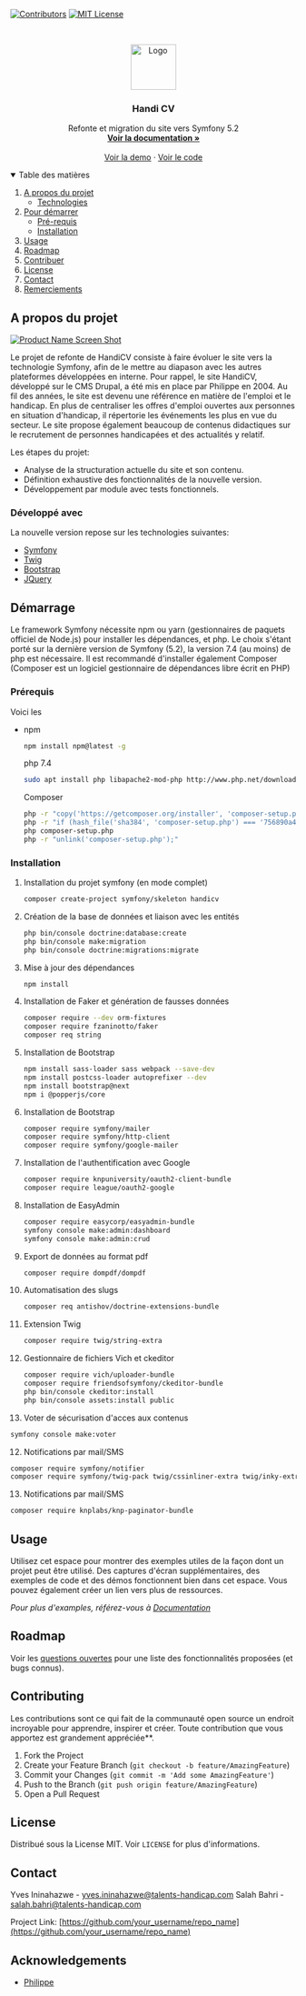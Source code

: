 [![Contributors][contributors-shield]][contributors-url]
[![MIT License][license-shield]][license-url]


<!-- PROJECT LOGO -->
<br />
<p align="center">
  <a href="https://github.com/othneildrew/Best-README-Template">
    <img src="images/logo.png" alt="Logo" width="80" height="80">
  </a>

  <h3 align="center">Handi CV</h3>

  <p align="center">
    Refonte et migration du site vers Symfony 5.2
    <br />
    <a href="https://github.com/othneildrew/Best-README-Template"><strong>Voir la documentation »</strong></a>
    <br />
    <br />
    <a href="https://github.com/othneildrew/Best-README-Template">Voir la demo</a>
    ·
    <a href="https://github.com/othneildrew/Best-README-Template/issues">Voir le code</a>
  </p>
</p>



<!-- TABLE DES MATIERES -->
<details open="open">
  <summary>Table des matières</summary>
  <ol>
    <li>
      <a href="#about-the-project">A propos du projet</a>
      <ul>
        <li><a href="#built-with">Technologies</a></li>
      </ul>
    </li>
    <li>
      <a href="#getting-started">Pour démarrer</a>
      <ul>
        <li><a href="#prerequisites">Pré-requis</a></li>
        <li><a href="#installation">Installation</a></li>
      </ul>
    </li>
    <li><a href="#usage">Usage</a></li>
    <li><a href="#roadmap">Roadmap</a></li>
    <li><a href="#contributing">Contribuer</a></li>
    <li><a href="#license">License</a></li>
    <li><a href="#contact">Contact</a></li>
    <li><a href="#acknowledgements">Remerciements</a></li>
  </ol>
</details>



<!-- ABOUT THE PROJECT -->
## A propos du projet

[![Product Name Screen Shot][product-screenshot]](https://example.com)

Le projet de refonte de HandiCV consiste à faire évoluer le site vers la technologie Symfony, afin de le mettre au diapason avec les autres plateformes développées en interne.
Pour rappel, le site HandiCV, développé sur le CMS Drupal, a été mis en place par Philippe en 2004.
Au fil des années, le site est devenu une référence en matière de l'emploi et le handicap. En plus de centraliser les offres d'emploi ouvertes aux personnes en situation d'handicap, il répertorie les événements les plus en vue du secteur.
Le site propose également beaucoup de contenus didactiques sur le recrutement de personnes handicapées et des actualités y relatif.

Les étapes du projet:
* Analyse de la structuration actuelle du site et son contenu.
* Définition exhaustive des fonctionnalités de la nouvelle version.
* Développement par module avec tests fonctionnels.

### Développé avec

La nouvelle version repose sur les technologies suivantes:
* [Symfony](https://symfony.com)
* [Twig](https://twig.symfony.com/)
* [Bootstrap](https://getbootstrap.com)
* [JQuery](https://jquery.com)



<!-- DEMARRAGE -->
## Démarrage
Le framework Symfony nécessite npm ou yarn (gestionnaires de paquets officiel de Node.js) pour installer les dépendances, et php.
Le choix s'étant porté sur la dernière version de Symfony (5.2), la version 7.4 (au moins) de php est nécessaire.
Il est recommandé d'installer également Composer (Composer est un logiciel gestionnaire de dépendances libre écrit en PHP)

### Prérequis

Voici les
* npm
  ```sh
  npm install npm@latest -g
  ```
  php 7.4
  ```sh
  sudo apt install php libapache2-mod-php http://www.php.net/downloads.php
  ```
  Composer
  ```sh
  php -r "copy('https://getcomposer.org/installer', 'composer-setup.php');"
  php -r "if (hash_file('sha384', 'composer-setup.php') === '756890a4488ce9024fc62c56153228907f1545c228516cbf63f885e036d37e9a59d27d63f46af1d4d07ee0f76181c7d3') { echo 'Installer verified'; } else { echo 'Installer corrupt'; unlink('composer-setup.php'); } echo PHP_EOL;"
  php composer-setup.php
  php -r "unlink('composer-setup.php');"
  ```

### Installation

1. Installation du projet symfony (en mode complet)
   ```sh
   composer create-project symfony/skeleton handicv
   ```
2. Création de la base de données et liaison avec les entités
   ```sh
   php bin/console doctrine:database:create
   php bin/console make:migration
   php bin/console doctrine:migrations:migrate
   ```
3. Mise à jour des dépendances
   ```sh
   npm install
   ```
4. Installation de Faker et génération de fausses données
   ```sh
   composer require --dev orm-fixtures
   composer require fzaninotto/faker
   composer req string
   ```
5. Installation de Bootstrap
   ```sh
   npm install sass-loader sass webpack --save-dev
   npm install postcss-loader autoprefixer --dev
   npm install bootstrap@next
   npm i @popperjs/core
   ```
6. Installation de Bootstrap
   ```sh
   composer require symfony/mailer
   composer require symfony/http-client
   composer require symfony/google-mailer
   ```
7. Installation de l'authentification avec Google
   ```sh
   composer require knpuniversity/oauth2-client-bundle
   composer require league/oauth2-google
   ```
7. Installation de EasyAdmin
   ```sh
   composer require easycorp/easyadmin-bundle
   symfony console make:admin:dashboard
   symfony console make:admin:crud
   ```

7. Export de données au format pdf
   ```sh
   composer require dompdf/dompdf
   ```

8. Automatisation des slugs
   ```sh
   composer req antishov/doctrine-extensions-bundle
   ```

9. Extension Twig
   ```sh
   composer require twig/string-extra
   ```

10. Gestionnaire de fichiers Vich et ckeditor
    ```sh
    composer require vich/uploader-bundle
    composer require friendsofsymfony/ckeditor-bundle
    php bin/console ckeditor:install
    php bin/console assets:install public
    ```

11. Voter de sécurisation d'acces aux contenus
   ```sh
   symfony console make:voter
   ```

12. Notifications par mail/SMS
   ```sh
   composer require symfony/notifier
   composer require symfony/twig-pack twig/cssinliner-extra twig/inky-extra
   ```

13. Notifications par mail/SMS
   ```sh
   composer require knplabs/knp-paginator-bundle
   ```


<!-- USAGE EXAMPLES -->
## Usage

Utilisez cet espace pour montrer des exemples utiles de la façon dont un projet peut être utilisé. Des captures d'écran supplémentaires, des exemples de code et des démos fonctionnent bien dans cet espace. Vous pouvez également créer un lien vers plus de ressources.

_Pour plus d'examples, référez-vous à [Documentation](https://example.com)_



<!-- ROADMAP -->
## Roadmap

Voir les [questions ouvertes](https://github.com/othneildrew/Best-README-Template/issues) pour une liste des fonctionnalités proposées (et bugs connus).



<!-- CONTRIBUTING -->
## Contributing

Les contributions sont ce qui fait de la communauté open source un endroit incroyable pour apprendre, inspirer et créer. Toute contribution que vous apportez est grandement appréciée**.

1. Fork the Project
2. Create your Feature Branch (`git checkout -b feature/AmazingFeature`)
3. Commit your Changes (`git commit -m 'Add some AmazingFeature'`)
4. Push to the Branch (`git push origin feature/AmazingFeature`)
5. Open a Pull Request



<!-- LICENSE -->
## License

Distribué sous la License MIT. Voir `LICENSE` for plus d'informations.



<!-- CONTACT -->
## Contact

Yves Ininahazwe - yves.ininahazwe@talents-handicap.com
Salah Bahri - salah.bahri@talents-handicap.com

Project Link: [https://github.com/your_username/repo_name](https://github.com/your_username/repo_name)



<!-- ACKNOWLEDGEMENTS -->
## Acknowledgements
* [Philippe](https://www.webpagefx.com/tools/emoji-cheat-sheet)



<!-- MARKDOWN LINKS & IMAGES -->
<!-- https://www.markdownguide.org/basic-syntax/#reference-style-links -->
[contributors-shield]: https://img.shields.io/github/contributors/othneildrew/Best-README-Template.svg?style=for-the-badge
[contributors-url]: https://github.com/othneildrew/Best-README-Template/graphs/contributors
[forks-shield]: https://img.shields.io/github/forks/othneildrew/Best-README-Template.svg?style=for-the-badge
[forks-url]: https://github.com/othneildrew/Best-README-Template/network/members
[stars-shield]: w?style=for-the-badge
[stars-url]: https://github.com/othneildrew/Best-README-Template/stargazers
[issues-shield]: https://img.shields.io/github/issues/othneildrew/Best-README-Template.svg?style=for-the-badge
[issues-url]: https://github.com/othneildrew/Best-README-Template/issues
[license-shield]: https://img.shields.io/github/license/othneildrew/Best-README-Template.svg?style=for-the-badge
[license-url]: https://github.com/othneildrew/Best-README-Template/blob/master/LICENSE.txt
[linkedin-shield]: https://img.shields.io/badge/-LinkedIn-black.svg?style=for-the-badge&logo=linkedin&colorB=555
[linkedin-url]: https://linkedin.com/in/othneildrew
[product-screenshot]: images/screenshot.png
